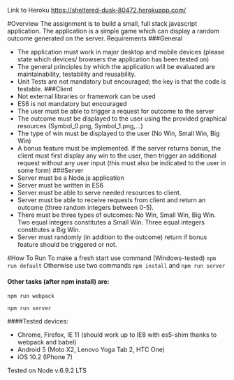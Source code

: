 
Link to Heroku https://sheltered-dusk-80472.herokuapp.com/

#Overview
The assignment is to build a small, full stack javascript application. The application is a simple game
which can display a random outcome generated on the server.
Requirements
###General
- The application must work in major desktop and mobile devices (please state which devices/
browsers the application has been tested on)
- The general principles by which the application will be evaluated are maintainability, testability and
reusability.
- Unit Tests are not mandatory but encouraged; the key is that the code is testable.
###Client
- Not external libraries or framework can be used
- ES6 is not mandatory but encouraged
- The user must be able to trigger a request for outcome to the server
- The outcome must be displayed to the user using the provided graphical resources (Symbol_0.png,
Symbol_1.png,…)
- The type of win must be displayed to the user (No Win, Small Win, Big Win)
- A bonus feature must be implemented. If the server returns bonus, the client must first display any
win to the user, then trigger an additional request without any user input (this must also be indicated
to the user in some form)
###Server
- Server must be a Node.js application
- Server must be written in ES6
- Server must be able to serve needed resources to client.
- Server must be able to receive requests from client and return an outcome (three random integers
between 0-5).
- There must be three types of outcomes: No Win, Small Win, Big Win. Two equal integers constitutes a
Small Win. Three equal integers constitutes a Big Win.
- Server must randomly (in addition to the outcome) return if bonus feature should be triggered or not.


#How To Run
To make a fresh start use command (Windows-tested)
`npm run default`
Otherwise use two commands
`npm install` and  `npm run server`

#### Other tasks (after npm install) are:
`npm run webpack`

`npm run server`


####Tested devices:
- Chrome, Firefox, IE 11 (should work up to IE8 with es5-shim thanks to webpack and babel)
- Android 5 (Moto X2, Lenovo Yoga Tab 2, HTC One)
- iOS 10.2 (IPhone 7)


Tested on Node v.6.9.2 LTS
